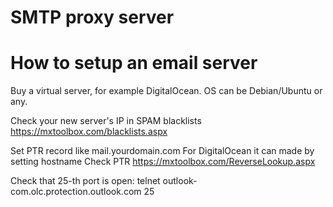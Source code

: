 # SMTP proxy server

# How to setup an email server
Buy a virtual server, for example DigitalOcean. OS can be Debian/Ubuntu or any.

Check your new server's IP in SPAM blacklists https://mxtoolbox.com/blacklists.aspx

Set PTR record like mail.yourdomain.com 
For DigitalOcean it can made by setting hostname
Check PTR https://mxtoolbox.com/ReverseLookup.aspx 

Check that 25-th port is open:
telnet outlook-com.olc.protection.outlook.com 25

